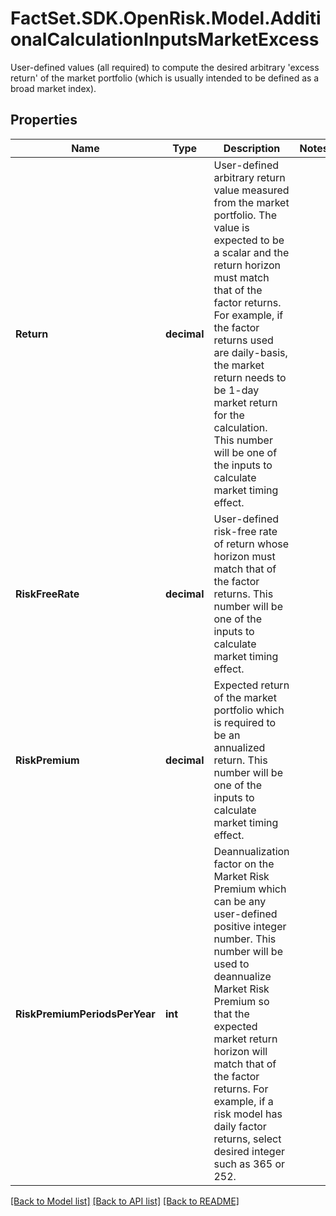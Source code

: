 # FactSet.SDK.OpenRisk.Model.AdditionalCalculationInputsMarketExcess
User-defined values (all required) to compute the desired arbitrary 'excess return' of the market portfolio (which is usually intended to be defined as a broad market index).

## Properties

Name | Type | Description | Notes
------------ | ------------- | ------------- | -------------
**Return** | **decimal** | User-defined arbitrary return value measured from the market portfolio. The value is expected to be a scalar and the return horizon must match that of the factor returns. For example, if the factor returns used are daily-basis, the market return needs to be 1-day market return for the calculation. This number will be one of the inputs to calculate market timing effect. | 
**RiskFreeRate** | **decimal** | User-defined risk-free rate of return whose horizon must match that of the factor returns. This number will be one of the inputs to calculate market timing effect. | 
**RiskPremium** | **decimal** | Expected return of the market portfolio which is required to be an annualized return. This number will be one of the inputs to calculate market timing effect. | 
**RiskPremiumPeriodsPerYear** | **int** | Deannualization factor on the Market Risk Premium which can be any user-defined positive integer number. This number will be used to deannualize Market Risk Premium so that the expected market return horizon will match that of the factor returns. For example, if a risk model has daily factor returns, select desired integer such as 365 or 252. | 

[[Back to Model list]](../README.md#documentation-for-models) [[Back to API list]](../README.md#documentation-for-api-endpoints) [[Back to README]](../README.md)

